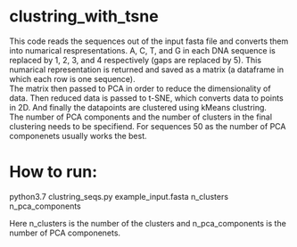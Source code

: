 ﻿# clustring_with_tsne
This code reads the sequences out of the input fasta file and converts them into numarical respresentations. A, C, T, and G in each DNA sequence is replaced by 1, 2, 3, and 4 respectively (gaps are replaced by 5). This numarical representation is returned and saved as a matrix (a dataframe in which each row is one sequence). \
The matrix then passed to PCA in order to reduce the dimensionality of data.
Then reduced data is passed to t-SNE, which converts data to points in 2D. And finally the datapoints are clustered using kMeans clustring. \
The number of PCA components and the number of clusters in the final clustering needs to be specifiend. For sequences 50 as the number of PCA componenets usually works the best. 

# How to run:
python3.7 clustring_seqs.py example_input.fasta n_clusters n_pca_components

Here n_clusters is the number of the clusters and n_pca_components is the number of PCA componenets.

